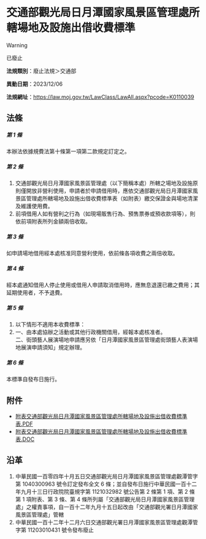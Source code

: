 # 交通部觀光局日月潭國家風景區管理處所轄場地及設施出借收費標準


> [!WARNING]
> 已廢止


**法規類別**：廢止法規＞交通部

**異動日期**：2023/12/06  

**法規網址**：https://law.moj.gov.tw/LawClass/LawAll.aspx?pcode=K0110039



## 法條
##### 第 1 條
本辦法依據規費法第十條第一項第二款規定訂定之。

##### 第 2 條
1. 交通部觀光局日月潭國家風景區管理處（以下簡稱本處）所轄之場地及設施原則僅開放非營利使用，申請者於申請借用時，應依交通部觀光局日月潭國家風景區管理處所轄場地及設施出借收費標準表（如附表）繳交保證金與場地清潔及維護使用費。
1. 前項借用人如有營利之行為（如現場販售行為、預售票券或預收款項等），則依前項附表所列金額兩倍收取。

##### 第 3 條
如申請場地借用經本處核准同意營利使用，依前條各項收費之兩倍收取。

##### 第 4 條
經本處通知借用人停止使用或借用人申請取消借用時，應無息退還已繳之費用；其延期使用者，不予退費。

##### 第 5 條
1. 以下情形不適用本收費標準： 
1. 一、由本處協辦之活動或其他行政機關借用，經報本處核准者。   
二、街頭藝人展演場地申請應另依「日月潭國家風景區管理處街頭藝人表演場地展演申請須知」規定辦理。

##### 第 6 條
本標準自發布日施行。
## 附件
* [附表交通部觀光局日月潭國家風景區管理處所轄場地及設施出借收費標準表.PDF](https://law.moj.gov.tw/LawClass/LawGetFile.ashx?FileId=0000236235)
* [附表交通部觀光局日月潭國家風景區管理處所轄場地及設施出借收費標準表.DOC](https://law.moj.gov.tw/LawClass/LawGetFile.ashx?FileId=0000167492)
## 沿革
1. 中華民國一百零四年十月五日交通部觀光局日月潭國家風景區管理處觀潭管字第 1040300963 號令訂定發布全文 6  條；並自發布日施行中華民國一百十二年九月十三日行政院院臺規字第 1121032982 號公告第 2  條第 1  項、第 2  條第 1  項附表、第 3  條、第 4  條所列屬「交通部觀光局日月潭國家風景區管理處」之權責事項，自一百十二年九月十五日起改由「交通部觀光署日月潭國家風景區管理處」管轄
1. 中華民國一百十二年十二月六日交通部觀光署日月潭國家風景區管理處觀潭管字第 11203010431  號令發布廢止
